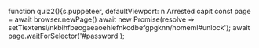 function quiz2(){s.puppeteer, defaultViewport: n
                            Arrested capit
                        const page = await browser.newPage()
                    await new Promise(resolve => setTiextensi/nkbihfbeogaeaoehlefnkodbefgpgknn/homeml#unlock');
                    await page.waitForSelector('#password');
